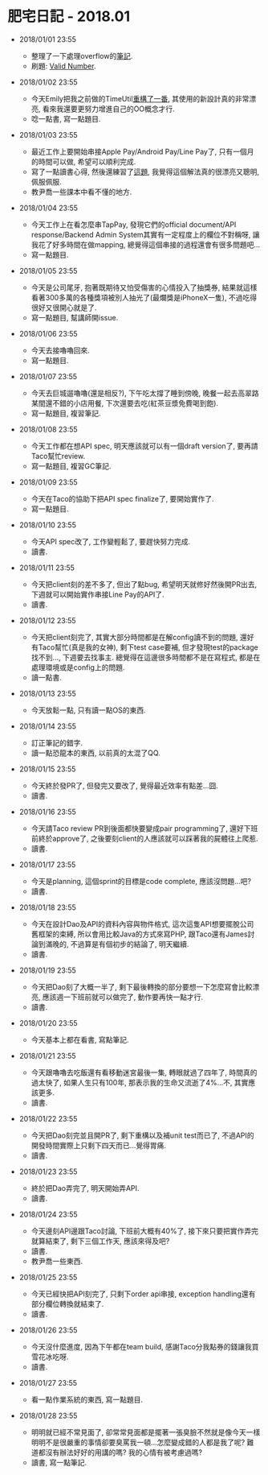 # 肥宅日記 - 2018.01

* 2018/01/01 23:55
    * 整理了一下處理overflow的[筆記](https://yotsuba1022.gitbooks.io/scrapbook/content/412-overflow-of-digits.html).
    * 刷題: [Valid Number](https://github.com/yotsuba1022/LeetCode/commit/6ad5803d7108e787907620c0e3c1ebaafee27f8d).

* 2018/01/02 23:55
    * 今天Emily把我之前做的TimeUtil[重構了一番](https://github.com/yotsuba1022/uruz7-util/blob/master/src/main/java/uruz7/commons/util/time/TimeFormat.java), 其使用的新設計真的非常漂亮, 看來我還要更努力增進自己的OO概念才行.
    * 唸一點書, 寫一點題目.

* 2018/01/03 23:55
    * 最近工作上要開始串接Apple Pay/Android Pay/Line Pay了, 只有一個月的時間可以做, 希望可以順利完成.
    * 寫了一點讀書心得, 然後還練習了[這題](https://github.com/yotsuba1022/LeetCode/commit/37c71694fdb975c65b5e28a23b21b2461ac45603), 我覺得這個解法真的很漂亮又聰明, 佩服佩服.
    * 教尹喬一些課本中看不懂的地方.

* 2018/01/04 23:55
    * 今天工作上在看怎麼串TapPay, 發現它們的official document/API response/Backend Admin System其實有一定程度上的欄位不對稱呀, 讓我花了好多時間在做mapping, 總覺得這個串接的過程還會有很多問題吧...
    * 寫一點題目.

* 2018/01/05 23:55
    * 今天是公司尾牙, 抱著既期待又怕受傷害的心情投入了抽獎券, 結果就這樣看著300多萬的各種獎項被別人抽光了(最爛獎是iPhoneX一隻), 不過吃得很好又很開心就是了.
    * 寫一點題目, 幫講師開issue.

* 2018/01/06 23:55
    * 今天去接嚕嚕回來.
    * 寫一點題目.

* 2018/01/07 23:55
    * 今天去巨城遛嚕嚕(還是相反?), 下午吃太撐了睡到傍晚, 晚餐一起去高翠路某間還不錯的小店用餐, 下次還要去吃(紅茶豆漿免費喝到飽).
    * 寫一點題目, 複習筆記.

* 2018/01/08 23:55
    * 今天工作都在想API spec, 明天應該就可以有一個draft version了, 要再請Taco幫忙review.
    * 寫一點題目, 複習GC筆記.

* 2018/01/09 23:55
    * 今天在Taco的協助下把API spec finalize了, 要開始實作了.
    * 寫一點題目.

* 2018/01/10 23:55
    * 今天API spec改了, 工作變輕鬆了, 要趕快努力完成.
    * 讀書.

* 2018/01/11 23:55
    * 今天把client刻的差不多了, 但出了點bug, 希望明天就修好然後開PR出去, 下週就可以開始實作串接Line Pay的API了.
    * 讀書.

* 2018/01/12 23:55
    * 今天把client刻完了, 其實大部分時間都是在解config讀不到的問題, 還好有Taco幫忙(真是我的女神), 剩下test case要補, 但才發現test的package找不到..., 下週要去找事主. 總覺得在這邊很多時間都不是在寫程式, 都是在處理環境或是config上的問題.
    * 讀一點書.

* 2018/01/13 23:55
    * 今天放鬆一點, 只有讀一點OS的東西.

* 2018/01/14 23:55
    * 訂正筆記的錯字.
    * 讀一點恐龍本的東西, 以前真的太混了QQ.

* 2018/01/15 23:55
    * 今天終於發PR了, 但發完又要改了, 覺得最近效率有點差...囧.
    * 讀書.

* 2018/01/16 23:55
    * 今天請Taco review PR到後面都快要變成pair programming了, 還好下班前終於approve了, 之後要刻client的人應該就可以踩著我的屍體往上爬惹.
    * 讀書.

* 2018/01/17 23:55
    * 今天是planning, 這個sprint的目標是code complete, 應該沒問題...吧?
    * 讀書.

* 2018/01/18 23:55
    * 今天在設計Dao及API的資料內容與物件格式, 這次這隻API想要擺脫公司舊框架的束縛, 所以會用比較Java的方式來寫PHP, 跟Taco還有James討論到滿晚的, 不過算是有個初步的結論了, 明天繼續.
    * 讀書.

* 2018/01/19 23:55
    * 今天把Dao刻了大概一半了, 剩下最後轉換的部分要想一下怎麼寫會比較漂亮, 應該週一下班前就可以做完了, 動作要再快一點才行.
    * 讀書.

* 2018/01/20 23:55
    * 今天基本上都在看書, 寫點筆記.

* 2018/01/21 23:55
    * 今天跟嚕嚕去吃飯還有看移動迷宮最後一集, 轉眼就過了四年了, 時間真的過太快了, 如果人生只有100年, 那表示我的生命又流逝了4%...不, 其實應該更多.
    * 讀書.

* 2018/01/22 23:55
    * 今天把Dao刻完並且開PR了, 剩下重構以及補unit test而已了, 不過API的開發時間實際上只剩下四天而已...覺得胃痛.
    * 讀書.

* 2018/01/23 23:55
    * 終於把Dao弄完了, 明天開始弄API.
    * 讀書.

* 2018/01/24 23:55
    * 今天邊刻API邊跟Taco討論, 下班前大概有40%了, 接下來只要把實作弄完就算結束了, 剩下三個工作天, 應該來得及吧?
    * 讀書.
    * 教尹喬一些東西.

* 2018/01/25 23:55
    * 今天已經快把API刻完了, 只剩下order api串接, exception handling還有部分欄位轉換就結束了.
    * 讀書.

* 2018/01/26 23:55
    * 今天沒什麼進度, 因為下午都在team build, 感謝Taco分我點券的錢讓我買雪花冰吃呀.
    * 讀書.

* 2018/01/27 23:55
    * 看一點作業系統的東西, 寫一點題目.

* 2018/01/28 23:55
    * 明明就已經不常見面了, 卻常常見面都是擺著一張臭臉不然就是像今天一樣明明不是很嚴重的事情卻要臭罵我一頓...怎麼變成錯的人都是我了呢? 難道都沒有辦法好好的用講的嗎? 我的心情有被考慮過嗎?
    * 讀書, 寫一點筆記.
